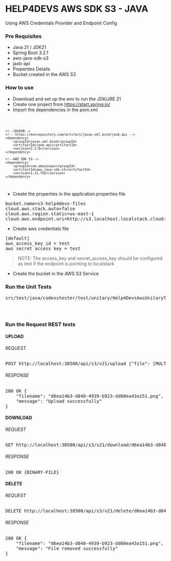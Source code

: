 # HELP4DEVS AWS SDK S3 - JAVA
Using AWS Credentials Provider and Endpoint Config

### Pre Requisites

- Java 21 / JDK21
- Spring Boot 3.2.1
- aws-java-sdk-s3
- jaxb-api
- Properties Details
- Bucket created in the AWS S3

### How to use

- Download and set up the env to run the JDK/JRE 21
- Create one project from https://start.spring.io/
- Import the dependencies in the pom.xml

<code>

    <!--JAVAXB-->
    <!-- https://mvnrepository.com/artifact/javax.xml.bind/jaxb-api -->
    <dependency>
        <groupId>javax.xml.bind</groupId>
        <artifactId>jaxb-api</artifactId>
        <version>2.3.0</version>
    </dependency>

    <!--AWS SDK S3-->
    <dependency>
        <groupId>com.amazonaws</groupId>
        <artifactId>aws-java-sdk-s3</artifactId>
        <version>1.11.792</version>
    </dependency>

</code>

- Create the properties in the application.properties file

<pre>
bucket.name=s3-help4devs-files
cloud.aws.stack.auto=false
cloud.aws.region.static=us-east-1
cloud.aws.endpoint.uri=http://s3.localhost.localstack.cloud:4566/
</pre>

- Create aws credentials file

<pre>
[default]
aws_access_key_id = test
aws_secret_access_key = test
</pre>

> NOTE: The access_key and secret_access_key should be configured as test if the endpoint is pointing to localstack

- Create the bucket in the AWS S3 Service

### Run the Unit Tests

<pre>
src/test/java/codexstester/test/unitary/Help4DevsAwsUnitaryTests.java
</pre>

<code>

</code>

### Run the Request REST tests

#### UPLOAD

###### REQUEST

<pre>
POST http://localhost:38500/api/s3/v21/upload {"file": [MULTI-PART-FILE]}
</pre>

###### RESPONSE

<pre>
200 OK {
    "filename": "d6ea14b3-d840-4939-b923-dd60ea43a151.png",
    "message": "Upload successfully"
}
</pre>

#### DOWNLOAD

###### REQUEST

<pre>
GET http://localhost:38500/api/s3/v21/download/d6ea14b3-d840-4939-b923-dd60ea43a151.png
</pre>

###### RESPONSE

<pre>
200 OK {BINARY-FILE}
</pre>

#### DELETE

###### REQUEST

<pre>
DELETE http://localhost:38500/api/s3/v21/delete/d6ea14b3-d840-4939-b923-dd60ea43a151.png
</pre>

###### RESPONSE

<pre>
200 OK {
    "filename": "d6ea14b3-d840-4939-b923-dd60ea43a151.png",
    "message": "File removed successfully"
}
</pre>

